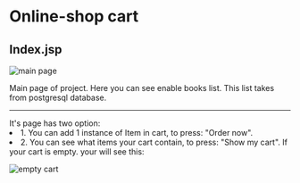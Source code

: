 # Online-shop cart
<h2>Index.jsp</h2>

![main page](https://user-images.githubusercontent.com/18110699/34905793-b250a510-f892-11e7-8034-945dd9cdfef0.jpg)
<p>Main page of project. Here you can see enable books list. This list takes from postgresql database. </p>
<hr>
 It's page has two option:
 <li> 1. You can add 1 instance of Item in cart, to press: "Order now". </li>
 <li> 2. You can see what items your cart contain, to press: "Show my cart". If your cart is empty. your will see this:</li>
  
![empty cart](https://user-images.githubusercontent.com/18110699/34907069-77320e38-f8ab-11e7-908f-86da8d8825eb.jpg)


